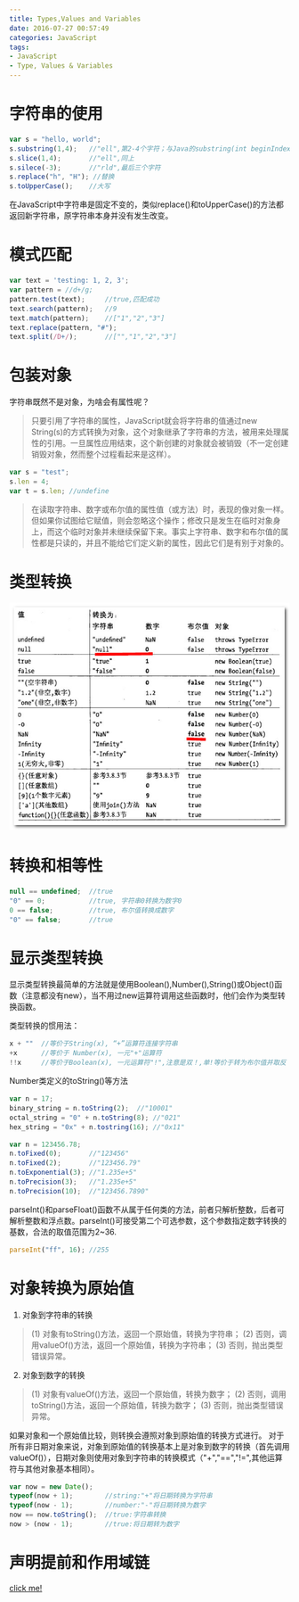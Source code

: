 ```yaml
---
title: Types,Values and Variables
date: 2016-07-27 00:57:49
categories: JavaScript
tags: 
- JavaScript
- Type, Values & Variables
---
```


# 字符串的使用

``` javascript
var s = "hello, world";
s.substring(1,4);	//"ell",第2-4个字符；与Java的substring(int beginIndex, int endIndex)方法相同。
s.slice(1,4);		//"ell",同上
s.silece(-3); 		//"rld",最后三个字符
s.replace("h", "H"); //替换
s.toUpperCase();	//大写
```
在JavaScript中字符串是固定不变的，类似replace()和toUpperCase()的方法都返回新字符串，原字符串本身并没有发生改变。
<!-- more -->

# 模式匹配
```javascript
var text = 'testing: 1, 2, 3';
var pattern = //d+/g;
pattern.test(text);		//true,匹配成功
text.search(pattern);	//9
text.match(pattern); 	//["1","2","3"]
text.replace(pattern, "#");
text.split(/D+/);		//["","1","2","3"]
```
# 包装对象
字符串既然不是对象，为啥会有属性呢？
>只要引用了字符串的属性，JavaScript就会将字符串的值通过new String(s)的方式转换为对象，这个对象继承了字符串的方法，被用来处理属性的引用。一旦属性应用结束，这个新创建的对象就会被销毁（不一定创建销毁对象，然而整个过程看起来是这样）。

```javascript
var s = "test";
s.len = 4;
var t = s.len; //undefine
```
>在读取字符串、数字或布尔值的属性值（或方法）时，表现的像对象一样。但如果你试图给它赋值，则会忽略这个操作；修改只是发生在临时对象身上，而这个临时对象并未继续保留下来。事实上字符串、数字和布尔值的属性都是只读的，并且不能给它们定义新的属性，因此它们是有别于对象的。

# 类型转换
![类型转换](/images/javascript/2016-07-28_225314.jpg "JavaScript类型转换")

# 转换和相等性
```javascript
null == undefined;	//true
"0" == 0;			//true, 字符串0转换为数字0
0 == false;			//true, 布尔值转换成数字
"0" == false;		//true
```

# 显示类型转换
显示类型转换最简单的方法就是使用Boolean(),Number(),String()或Object()函数（注意都没有new），当不用过new运算符调用这些函数时，他们会作为类型转换函数。

类型转换的惯用法：
```javascript
x + "" 	//等价于String(x), “+”运算符连接字符串
+x		//等价于 Number(x), 一元"+"运算符
!!x     //等价于Boolean(x), 一元运算符"!",注意是双！,单!等价于转为布尔值并取反
```
Number类定义的toString()等方法
```javascript
var n = 17;
binary_string = n.toString(2);	//"10001"
octal_string = "0" + n.toString(8);	//"021"
hex_string = "0x" + n.tostring(16); //"0x11"
```
```javascript
var n = 123456.78;
n.toFixed(0);		//"123456"
n.toFixed(2); 		//"123456.79"
n.toExponential(3); //"1.235e+5"
n.toPrecision(3);	//"1.235e+5"
n.toPrecision(10);	//"123456.7890"
```

parseInt()和parseFloat()函数不从属于任何类的方法，前者只解析整数，后者可解析整数和浮点数。parseInt()可接受第二个可选参数，这个参数指定数字转换的基数，合法的取值范围为2~36.
```javascript
parseInt("ff", 16); //255
```

# 对象转换为原始值
1.  对象到字符串的转换
>	(1)  对象有toString()方法，返回一个原始值，转换为字符串；
>	(2)  否则，调用valueOf()方法，返回一个原始值，转换为字符串；
>	(3)  否则，抛出类型错误异常。
2.  对象到数字的转换
>	(1)  对象有valueOf()方法，返回一个原始值，转换为数字；
>	(2)  否则，调用toString()方法，返回一个原始值，转换为数字；
>	(3)  否则，抛出类型错误异常。

如果对象和一个原始值比较，则转换会遵照对象到原始值的转换方式进行。
对于所有非日期对象来说，对象到原始值的转换基本上是对象到数字的转换（首先调用valueOf()），日期对象则使用对象到字符串的转换模式（"+","==","!=",其他运算符与其他对象基本相同）。
```javascript
var now = new Date();
typeof(now + 1);		//string:"+"将日期转换为字符串
typeof(now - 1);		//number:"-"将日期转换为数字
now == now.toString(); 	//true:字符串转换
now > (now - 1);		//true:将日期转为数字
```
# 声明提前和作用域链
[click me!](https://segmentfault.com/a/1190000003935661)
